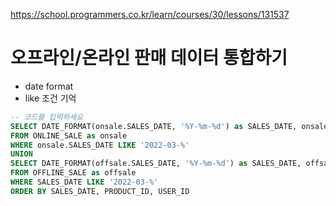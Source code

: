 https://school.programmers.co.kr/learn/courses/30/lessons/131537
# 오프라인/온라인 판매 데이터 통합하기
- date format
- like 조건 기억

```sql
-- 코드를 입력하세요
SELECT DATE_FORMAT(onsale.SALES_DATE, '%Y-%m-%d') as SALES_DATE, onsale.PRODUCT_ID, onsale.USER_ID, onsale.SALES_AMOUNT
FROM ONLINE_SALE as onsale
WHERE onsale.SALES_DATE LIKE '2022-03-%'
UNION 
SELECT DATE_FORMAT(offsale.SALES_DATE, '%Y-%m-%d') as SALES_DATE, offsale.PRODUCT_ID, NULL, offsale.SALES_AMOUNT
FROM OFFLINE_SALE as offsale
WHERE SALES_DATE LIKE '2022-03-%'
ORDER BY SALES_DATE, PRODUCT_ID, USER_ID
```
